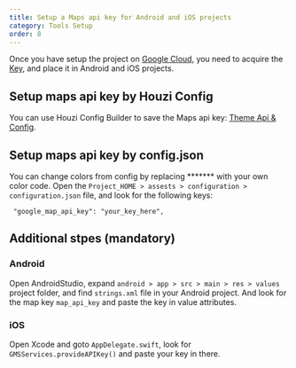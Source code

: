 ```yaml
---
title: Setup a Maps api key for Android and iOS projects
category: Tools Setup
order: 8
---
```


Once you have setup the project on [Google Cloud](https://developers.google.com/maps/documentation/android-sdk/start#get-key), you need to acquire the [Key](https://developers.google.com/maps/documentation/android-sdk/get-api-key), and place it in Android and iOS projects.

## Setup maps api key by Houzi Config
 You can use Houzi Config Builder to save the Maps api key: [Theme Api & Config](/houzi-config-builder/api-and-configurations-setup). 

## Setup maps api key by config.json
 You can change colors from config by replacing ******* with your own color code. Open the `Project_HOME > assests > configuration > configuration.json` file, and look for the following keys:

 ```
  "google_map_api_key": "your_key_here",
 ```

## Additional stpes (mandatory)
### Android
Open AndroidStudio, expand `android > app > src > main > res > values` project folder,  and find  `strings.xml` file in your Android project. And look for the map key `map_api_key` and paste the key in value attributes.

### iOS
Open Xcode and goto `AppDelegate.swift`, look for `GMSServices.provideAPIKey()` and paste your key in there.